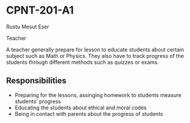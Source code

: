 # CPNT-201-A1
Rustu Mesut Eser

Teacher

A teacher generally prepare for lesson to educate students about certain subject such as Math or Physics. They also have to track progress of the students through different methods such as quizzes or exams.

## Responsibilities
- Preparing for the lessons, assinging homework to students measure students' progress
- Educating the students about ethical and moral codes
- Being in contact with parents about the progress of students
